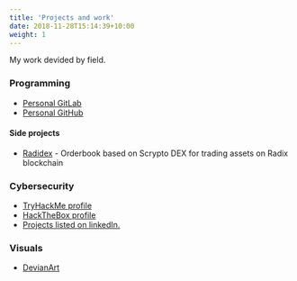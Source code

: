 ```yaml
---
title: 'Projects and work'
date: 2018-11-28T15:14:39+10:00
weight: 1
---
```


My work devided by field.

<!--more-->

### Programming

- [Personal GitLab](https://gitlab.ics.muni.cz/525073)
- [Personal GitHub](https://github.com/MatejSmycka)

#### Side projects

- [Radidex](https://github.com/rustylabs-tech) - Orderbook based on Scrypto DEX for trading assets on Radix blockchain

### Cybersecurity

- [TryHackMe profile](https://tryhackme.com/p/matejsmycka)
- [HackTheBox profile](https://app.hackthebox.com/profile/overview)
- [Projects listed on linkedIn.](https://www.linkedin.com/in/mat%C4%9Bj-smy%C4%8Dka-7769b6214/details/projects)

### Visuals

- [DevianArt](https://www.deviantart.com/user6566454565446/gallery)
